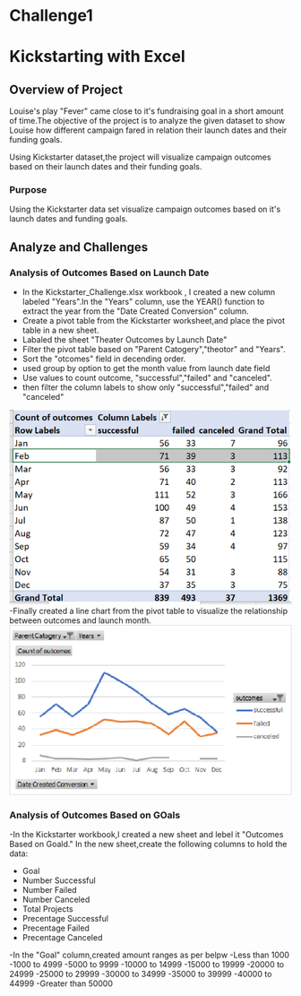# Challenge1
# Kickstarting with Excel

## Overview of Project
Louise's play "Fever" came close to it's fundraising goal in a short amount of time.The objective of the project is to analyze the given dataset to show Louise how different campaign fared in relation their launch dates and their funding goals.

Using Kickstarter dataset,the project will visualize campaign outcomes based on their launch dates and their funding goals.

### Purpose
Using the Kickstarter data set visualize campaign outcomes based on it's launch dates and funding goals.


## Analyze and Challenges

### Analysis of Outcomes Based on Launch Date
- In the Kickstarter_Challenge.xlsx workbook , I created a new column labeled "Years".In the "Years" column, use the YEAR() function to extract the year from the "Date Created Conversion" column.
- Create a pivot table from the Kickstarter worksheet,and place the pivot table in a new sheet. 
- Labaled the sheet "Theater Outcomes by Launch Date"
- Filter the pivot table based on "Parent Catogery","theotor" and "Years".
- Sort the "otcomes" field in decending order.
- used group by option to get the month value from launch date field
- Use values to count outcome, "successful","failed" and "canceled".
- then filter the column labels to show only "successful","failed" and "canceled"

![](images/dil1pivot.PNG)
-Finally created a line chart from the pivot table to visualize the relationship between outcomes and launch month.
![](images/Theoter_Outcomes_vs_Launch.png)

### Analysis of Outcomes Based on GOals
-In the Kickstarter workbook,I created a new sheet and lebel it "Outcomes Based on Goald."
In the new sheet,create the following columns to hold the data:
 - Goal
 - Number Successful
 - Number Failed
 - Number Canceled
 - Total Projects
 - Precentage Successful
 - Precentage Failed
 - Precentage Canceled
 
-In the "Goal" column,created amount ranges as per belpw
 -Less than 1000
 -1000 to 4999
 -5000 to 9999
 -10000 to 14999
 -15000 to 19999
 -20000 to 24999
 -25000 to 29999
 -30000 to 34999
 -35000 to 39999
 -40000 to 44999
  -Greater than 50000
 
